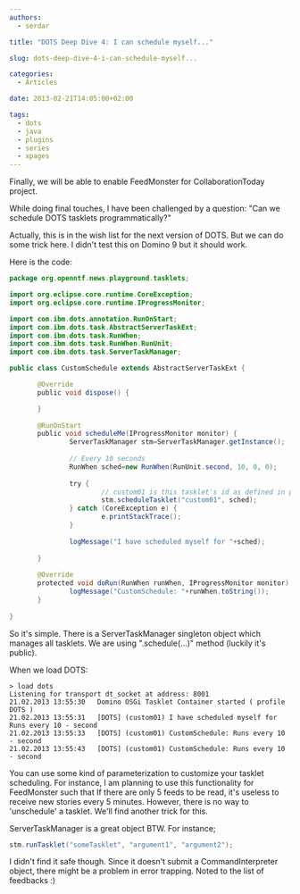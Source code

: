 ```yaml
---
authors:
  - serdar

title: "DOTS Deep Dive 4: I can schedule myself..."

slug: dots-deep-dive-4-i-can-schedule-myself...

categories:
  - Articles

date: 2013-02-21T14:05:00+02:00

tags:
  - dots
  - java
  - plugins
  - series
  - xpages
---
```


Finally, we will be able to enable FeedMonster for CollaborationToday project.

While doing final touches, I have been challenged by a question: "Can we schedule DOTS tasklets programmatically?"
<!-- more -->
Actually, this is in the wish list for the next version of DOTS. But we can do some trick here. I didn't test this on Domino 9 but it should work.

Here is the code:

```java
package org.openntf.news.playground.tasklets;

import org.eclipse.core.runtime.CoreException;
import org.eclipse.core.runtime.IProgressMonitor;

import com.ibm.dots.annotation.RunOnStart;
import com.ibm.dots.task.AbstractServerTaskExt;
import com.ibm.dots.task.RunWhen;
import com.ibm.dots.task.RunWhen.RunUnit;
import com.ibm.dots.task.ServerTaskManager;

public class CustomSchedule extends AbstractServerTaskExt {

       @Override
       public void dispose() {

       }
       
       @RunOnStart
       public void scheduleMe(IProgressMonitor monitor) {
               ServerTaskManager stm=ServerTaskManager.getInstance();
               
               // Every 10 seconds
               RunWhen sched=new RunWhen(RunUnit.second, 10, 0, 0);
               
               try {
                       // custom01 is this tasklet's id as defined in plugin.xml
                       stm.scheduleTasklet("custom01", sched);
               } catch (CoreException e) {
                       e.printStackTrace();
               }
               
               logMessage("I have scheduled myself for "+sched);
               
       }
       
       @Override
       protected void doRun(RunWhen runWhen, IProgressMonitor monitor) {
               logMessage("CustomSchedule: "+runWhen.toString());
       }
       
}
```


So it's simple. There is a ServerTaskManager singleton object which manages all tasklets. We are using ".schedule(...)" method (luckily it's public).

When we load DOTS:

```
> load dots
Listening for transport dt_socket at address: 8001
21.02.2013 13:55:30   Domino OSGi Tasklet Container started ( profile DOTS )
21.02.2013 13:55:31   [DOTS] (custom01) I have scheduled myself for Runs every 10 - second
21.02.2013 13:55:33   [DOTS] (custom01) CustomSchedule: Runs every 10 - second
21.02.2013 13:55:43   [DOTS] (custom01) CustomSchedule: Runs every 10 - second
```


You can use some kind of parameterization to customize your tasklet scheduling. For instance, I am planning to use this functionality for FeedMonster such that If there are only 5 feeds to be read, it's useless to receive new stories every 5 minutes. However, there is no way to 'unschedule' a tasklet. We'll find another trick for this.

ServerTaskManager is a great object BTW. For instance;

```java
stm.runTasklet("someTasklet", "argument1", "argument2");
```


I didn't find it safe though. Since it doesn't submit a CommandInterpreter object, there might be a problem in error trapping. Noted to the list of feedbacks :)

